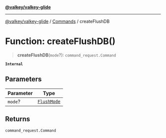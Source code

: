 [**@valkey/valkey-glide**](../../README.md)

***

[@valkey/valkey-glide](../../modules.md) / [Commands](../README.md) / createFlushDB

# Function: createFlushDB()

> **createFlushDB**(`mode`?): `command_request.Command`

**`Internal`**

## Parameters

| Parameter | Type |
| ------ | ------ |
| `mode`? | [`FlushMode`](../enumerations/FlushMode.md) |

## Returns

`command_request.Command`
